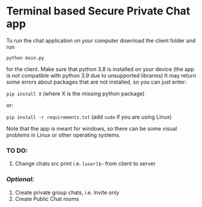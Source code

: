 # Terminal based Secure Private Chat app

To run the chat application on your computer download the client folder and run 

```python main.py```

for the client. Make sure that python 3.8 is installed on your device (the app is not compatible with python 3.9 due to unsupported libraries) It may return some errors about packages that are not installed, so you can just enter:

```pip install X``` (where X is the missing python package)

or:

```pip install -r requirements.txt``` (add ```sudo``` if you are using Linux)

Note that the app is meant for windows, so there can be some visual problems in Linux or other operating systems.

### TO DO:
1. Change chats src print i.e. ```[user]$~``` from client to server

### *Optional:*
1. Create private group chats, i.e. Invite only
2. Create Public Chat rooms

